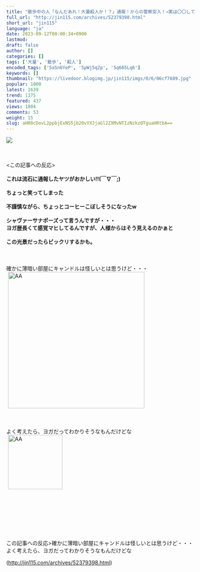 ```yaml
---
title: "散歩中の人「なんだあれ！大量殺人か！？」通報！からの警察突入！→実は〇〇してるだけだったｗｗｗ : オレ的ゲーム速報＠刃"
full_url: "http://jin115.com/archives/52379398.html"
short_url: "jin115"
language: "ja"
date: 2023-09-12T00:00:34+0900
lastmod: 
draft: false
author: []
categories: []
tags: ['大量', '散歩', '殺人']
encoded_tags: ['5aSn6YeP', '5pWj5q2p', '5q665Lq6']
keywords: []
thumbnail: "https://livedoor.blogimg.jp/jin115/imgs/0/6/06cf7689.jpg"
popular: 1800
latest: 1639
trend: 1375
featured: 437
views: 1804
comments: 53
weight: 15
slug: aHR0cDovL2ppbjExNS5jb20vYXJjaGl2ZXMvNTIzNzkzOTguaHRtbA==
---
```


![](https://livedoor.blogimg.jp/jin115/imgs/0/6/06cf7689.jpg)

<div><a name='more'></a> <br> <br> <この記事への反応><br> <br> <b>これは流石に通報したヤツがおかしい!!(￣∇￣;)</b><br> <br> <b>ちょっと笑ってしまった</b><br> <br> <b>不謹慎ながら、ちょっとコーヒーこぼしそうになったw</b><br> <br> <b>シャヴァーサナポーズって言うんですが・・・<br> ヨガ歴長くて感覚マヒしてるんですが、人様からはそう見えるのかぁと</b><br> <br> <b>この光景だったらビックリするかも。</b><br> <br> <br> <br> 確かに薄暗い部屋にキャンドルは怪しいとは思うけど・・・<br> <img src='https://livedoor.blogimg.jp/jin115/imgs/9/0/900fd9cf.gif' alt='AA' width='364' border='0' hspace='5' class='pict'><br> <br> <br> <br> よく考えたら、ヨガだってわかりそうなもんだけどな<br> <img src='https://livedoor.blogimg.jp/jin115/imgs/a/b/ab7d688c.gif' alt='AA' width='145' border='0' hspace='5' class='pict'><br> <br> <br> <br> <br> <br> <br> <br> <p>この記事への反応>確かに薄暗い部屋にキャンドルは怪しいとは思うけど・・・よく考えたら、ヨガだってわかりそうなもんだけどな</p></div>

(http://jin115.com/archives/52379398.html)
